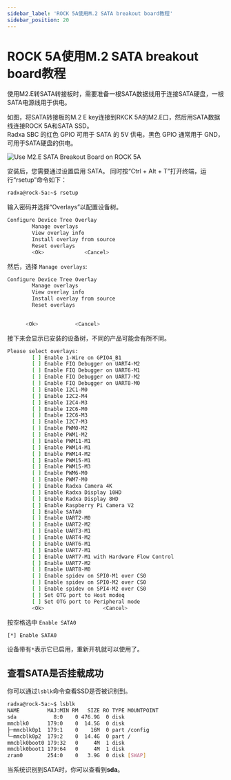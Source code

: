 ```yaml
---
sidebar_label: 'ROCK 5A使用M.2 SATA breakout board教程'
sidebar_position: 20
---
```


# ROCK 5A使用M.2 SATA breakout board教程

使用M2.E转SATA转接板时，需要准备一根SATA数据线用于连接SATA硬盘，一根SATA电源线用于供电。

如图，将SATA转接板的M.2 E key连接到RKCK 5A的M2.E口，然后用SATA数据线连接ROCK 5A和SATA SSD。    
Radxa SBC 的红色 GPIO 可用于 SATA 的 5V 供电，黑色 GPIO 通常用于 GND，可用于SATA硬盘的供电。  

![Use M2.E SATA Breakout Board on ROCK 5A](/img/accessories/m2e-to-sata.webp)


安装后，您需要通过设置启用 SATA。
同时按“Ctrl + Alt + T”打开终端，运行“rsetup”命令如下：

```bash
radxa@rock-5a:~$ rsetup
```

输入密码并选择“Overlays”以配置设备树。

```bash
Configure Device Tree Overlay
        Manage overlays
        View overlay info
        Install overlay from source
        Reset overlays
        <Ok>             <Cancel>
```

然后，选择 `Manage overlays`:

```bash
Configure Device Tree Overlay  
        Manage overlays  
        View overlay info  
        Install overlay from source  
        Reset overlays  
       

      <Ok>            <Cancel>
```

接下来会显示已安装的设备树，不同的产品可能会有所不同。  

```bash
Please select overlays: 
        [ ] Enable 1-Wire on GPIO4_B1
        [ ] Enable FIQ Debugger on UART4-M2
        [ ] Enable FIQ Debugger on UART6-M1
        [ ] Enable FIQ Debugger on UART7-M2
        [ ] Enable FIQ Debugger on UART8-M0
        [ ] Enable I2C1-M0
        [ ] Enable I2C2-M4
        [ ] Enable I2C4-M3
        [ ] Enable I2C6-M0
        [ ] Enable I2C6-M3
        [ ] Enable I2C7-M3
        [ ] Enable PWM0-M2
        [ ] Enable PWM1-M2
        [ ] Enable PWM11-M1
        [ ] Enable PWM14-M1
        [ ] Enable PWM14-M2 
        [ ] Enable PWM15-M1
        [ ] Enable PWM15-M3 
        [ ] Enable PWM6-M0
        [ ] Enable PWM7-M0
        [ ] Enable Radxa Camera 4K
        [ ] Enable Radxa Display 10HD 
        [ ] Enable Radxa Display 8HD
        [ ] Enable Raspberry Pi Camera V2
        [ ] Enable SATA0
        [ ] Enable UART2-M0
        [ ] Enable UART2-M2
        [ ] Enable UART3-M1
        [ ] Enable UART4-M2
        [ ] Enable UART6-M1
        [ ] Enable UART7-M1
        [ ] Enable UART7-M1 with Hardware Flow Control
        [ ] Enable UART7-M2
        [ ] Enable UART8-M0
        [ ] Enable spidev on SPI0-M1 over CS0
        [ ] Enable spidev on SPI0-M2 over CS0
        [ ] Enable spidev on SPI4-M2 over CS0
        [ ] Set OTG port to Host modeq
        [ ] Set OTG port to Peripheral mode
        <Ok>                   <Cancel>
```

按空格选中 `Enable SATA0`

```bash
[*] Enable SATA0
```

设备带有`*`表示它已启用，重新开机就可以使用了。

## 查看SATA是否挂载成功


你可以通过`lsblk`命令查看SSD是否被识别到。

```bash
radxa@rock-5a:~$ lsblk
NAME         MAJ:MIN RM   SIZE RO TYPE MOUNTPOINT
sda            8:0    0 476.9G  0 disk
mmcblk0      179:0    0  14.5G  0 disk
├─mmcblk0p1  179:1    0    16M  0 part /config
└─mmcblk0p2  179:2    0  14.4G  0 part /
mmcblk0boot0 179:32   0     4M  1 disk
mmcblk0boot1 179:64   0     4M  1 disk
zram0        254:0    0   3.9G  0 disk [SWAP]
```
当系统识别到SATA时，你可以查看到**sda**。

